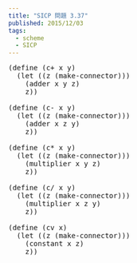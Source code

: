 ```yaml
---
title: "SICP 問題 3.37"
published: 2015/12/03
tags:
  - scheme
  - SICP
---
```



<pre class="code lang-scheme" data-lang="scheme" data-unlink><span class="synSpecial">(</span><span class="synStatement">define</span> <span class="synSpecial">(</span>c+ x y<span class="synSpecial">)</span>
  <span class="synSpecial">(</span><span class="synStatement">let</span> <span class="synSpecial">((</span>z <span class="synSpecial">(</span>make-connector<span class="synSpecial">)))</span>
    <span class="synSpecial">(</span>adder x y z<span class="synSpecial">)</span>
    z<span class="synSpecial">))</span>

<span class="synSpecial">(</span><span class="synStatement">define</span> <span class="synSpecial">(</span>c- x y<span class="synSpecial">)</span>
  <span class="synSpecial">(</span><span class="synStatement">let</span> <span class="synSpecial">((</span>z <span class="synSpecial">(</span>make-connector<span class="synSpecial">)))</span>
    <span class="synSpecial">(</span>adder x z y<span class="synSpecial">)</span>
    z<span class="synSpecial">))</span>

<span class="synSpecial">(</span><span class="synStatement">define</span> <span class="synSpecial">(</span>c* x y<span class="synSpecial">)</span>
  <span class="synSpecial">(</span><span class="synStatement">let</span> <span class="synSpecial">((</span>z <span class="synSpecial">(</span>make-connector<span class="synSpecial">)))</span>
    <span class="synSpecial">(</span>multiplier x y z<span class="synSpecial">)</span>
    z<span class="synSpecial">))</span>

<span class="synSpecial">(</span><span class="synStatement">define</span> <span class="synSpecial">(</span>c/ x y<span class="synSpecial">)</span>
  <span class="synSpecial">(</span><span class="synStatement">let</span> <span class="synSpecial">((</span>z <span class="synSpecial">(</span>make-connector<span class="synSpecial">)))</span>
    <span class="synSpecial">(</span>multiplier x z y<span class="synSpecial">)</span>
    z<span class="synSpecial">))</span>

<span class="synSpecial">(</span><span class="synStatement">define</span> <span class="synSpecial">(</span>cv x<span class="synSpecial">)</span>
  <span class="synSpecial">(</span><span class="synStatement">let</span> <span class="synSpecial">((</span>z <span class="synSpecial">(</span>make-connector<span class="synSpecial">)))</span>
    <span class="synSpecial">(</span>constant x z<span class="synSpecial">)</span>
    z<span class="synSpecial">))</span>
</pre>


